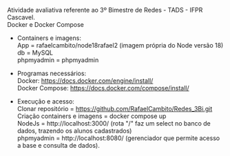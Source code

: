Atividade avaliativa referente ao 3º Bimestre de Redes - TADS - IFPR Cascavel.  
Docker e Docker Compose  

- Containers e imagens:  
   App =  rafaelcambito/node18rafael2 (imagem própria do Node versão 18)  
   db = MySQL  
   phpmyadmin = phpmyadmin  

- Programas necessários:  
   Docker: https://docs.docker.com/engine/install/  
   Docker Compose: https://docs.docker.com/compose/install/  

- Execução e acesso:  
   Clonar repositório = https://github.com/RafaelCambito/Redes_3Bi.git  
   Criação containers e imagens = docker compose up  
   NodeJs = http://localhost:3000/  (rota "/" faz um select no banco de dados, trazendo os alunos cadastrados)  
   phpmyadmin = http://localhost:8080/ (gerenciador que permite acesso a base e consulta de dados).  

